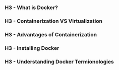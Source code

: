 ### H3 - What is Docker?
### H3 - Containerization VS Virtualization
### H3 - Advantages of Containerization
### H3 - Installing Docker
### H3 - Understanding Docker Termionologies
